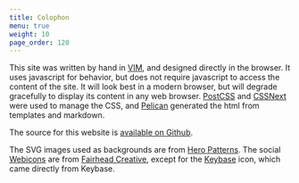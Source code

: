 ```yaml
---
title: Colophon
menu: true
weight: 10
page_order: 120
---
```

This site was written by hand in [VIM][vim], and designed directly in the
browser. It uses javascript for behavior, but does not require javascript to
access the content of the site. It will look best in a modern browser, but will
degrade gracefully to display its content in any web browser.
[PostCSS][postcss] and [CSSNext][cssnext] were used to manage the CSS, and
[Pelican][pelican] generated the html from templates and markdown.

The source for this website is [available on Github][source].

The SVG images used as backgrounds are from [Hero Patterns][heropatterns].  The
social [Webicons][webicons] are from [Fairhead Creative][fairheadcreative],
except for the [Keybase][keybase] icon, which came directly from Keybase.

[cssnext]: http://cssnext.io/
[fairheadcreative]: http://fairheadcreative.com
[heropatterns]: http://heropatterns.com
[jquery]: http://jquery.com
[keybase]: https://keybase.io
[pelican]: https://getpelican.com
[postcss]: http://postcss.org/
[source]: https://github.com/bloy/mike.bloy.org
[vim]: http://www.vim.org
[webicons]: https://github.com/adamfairhead/webicons
